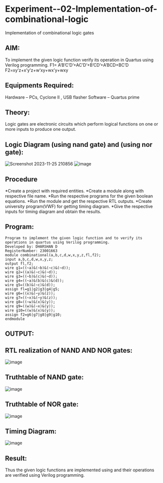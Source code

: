 # Experiment--02-Implementation-of-combinational-logic
Implementation of combinational logic gates
## AIM:
To implement the given logic function verify its operation in Quartus using Verilog programming.
 F1= A’B’C’D’+AC’D’+B’CD’+A’BCD+BC’D
F2=xy’z+x’y’z+w’xy+wx’y+wxy
## Equipments Required:
Hardware – PCs, Cyclone II , USB flasher
Software – Quartus prime
## Theory:
Logic gates are electronic circuits which perform logical functions on one or more inputs to produce one output.
## Logic Diagram (using nand gate) and (using nor gate):
![Screenshot 2023-11-25 210856](https://github.com/dharshan7200/Experiment--02-Implementation-of-combinational-logic-/assets/138850116/112dff2e-a385-4bc3-b729-cf51cade9356)
![image](https://github.com/dharshan7200/Experiment--02-Implementation-of-combinational-logic-/assets/138850116/78ec00f6-e5c3-47af-9e8c-05218f9324fb)

## Procedure
*Create a project with required entities.
*Create a module along with respective file name.
*Run the respective programs for the given boolean equations.
*Run the module and get the respective RTL outputs.
*Create university program(VWF) for getting timing diagram.
*Give the respective inputs for timing diagram and obtain the results.
## Program:
```
Program to implement the given logic function and to verify its operations in quartus using Verilog programming.
Developed by: DHARSHAN D
RegisterNumber: 23001663
module combinational(a,b,c,d,w,x,y,z,fl,f2);
input a,b,c,d,w,x,y,z;
output fl,f2;
wire g1=((~a)&(~b)&(~c)&(~d)); 
wire g2=((a)&(~c)&(~d));
wire g3=((~b)&(c)&(~d));
wire g4=((~a)&(b)&(c)&(d)); 
wire g5=((b)&(~c)&(d));
assign fl=g1|g2|g3|g4|g5; 
wire g6=((x)&(~y)&(z));
wire g7=((~x)&(~y)&(z));
wire g8=((~w)&(x)&(y)); 
wire g9=((w)&(~x)&(y));
wire g10=((w)&(x)&(y)); 
assign f2=g6|g7|g8|g9|g10;
endmodule
```
## OUTPUT:
## RTL realization of NAND AND NOR gates:
![image](https://github.com/dharshan7200/Experiment--02-Implementation-of-combinational-logic-/assets/138850116/c3e26394-ec7c-4035-812e-470cafab2bd0)
## Truthtable of NAND gate:
![image](https://github.com/dharshan7200/Experiment--02-Implementation-of-combinational-logic-/assets/138850116/c327631d-3264-43be-8096-82067ac75a60)
## Truthtable of NOR gate:
![image](https://github.com/dharshan7200/Experiment--02-Implementation-of-combinational-logic-/assets/138850116/d148d3ff-a33b-49a7-9266-9524edaaccae)
## Timing Diagram:
![image](https://github.com/dharshan7200/Experiment--02-Implementation-of-combinational-logic-/assets/138850116/b79fbc34-a5df-42fa-83d5-c5fae61a7864)
## Result:
Thus the given logic functions are implemented using  and their operations are verified using Verilog programming.
